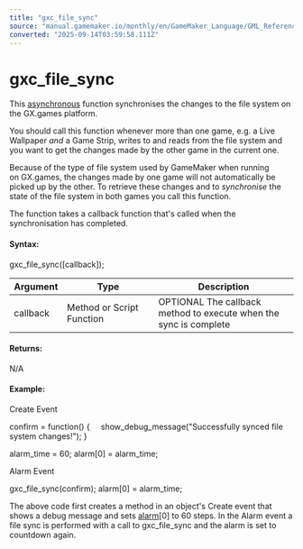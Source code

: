 ```yaml
---
title: "gxc_file_sync"
source: "manual.gamemaker.io/monthly/en/GameMaker_Language/GML_Reference/GXC/File_System/gxc_file_sync.htm"
converted: "2025-09-14T03:59:58.111Z"
---
```


# gxc\_file\_sync

This [asynchronous](../../Asynchronous_Functions/Asynchronous_Functions.md) function synchronises the changes to the file system on the GX.games platform.

You should call this function whenever more than one game, e.g. a Live Wallpaper _and_ a Game Strip, writes to and reads from the file system and you want to get the changes made by the other game in the current one.

Because of the type of file system used by GameMaker when running on GX.games, the changes made by one game will not automatically be picked up by the other. To retrieve these changes and to _synchronise_ the state of the file system in both games you call this function.

The function takes a callback function that's called when the synchronisation has completed.

#### Syntax:

gxc\_file\_sync(\[callback\]);

| Argument | Type | Description |
| --- | --- | --- |
| callback | Method or Script Function | OPTIONAL The callback method to execute when the sync is complete |

#### Returns:

N/A

#### Example:

Create Event

confirm = function()
{
    show\_debug\_message("Successfully synced file system changes!");
}

alarm\_time = 60;
alarm\[0\] = alarm\_time;

Alarm Event

gxc\_file\_sync(confirm);
alarm\[0\] = alarm\_time;

The above code first creates a method in an object's Create event that shows a debug message and sets [alarm](../../Asset_Management/Instances/Instance_Variables/alarm.md)\[0\] to 60 steps. In the Alarm event a file sync is performed with a call to gxc\_file\_sync and the alarm is set to countdown again.